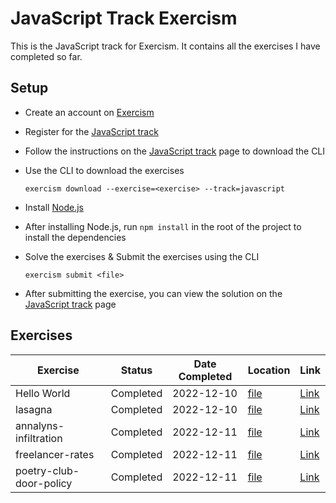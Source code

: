 # JavaScript Track Exercism

This is the JavaScript track for Exercism. It contains all the exercises I have completed so far.

## Setup

- Create an account on [Exercism](https://exercism.org/)
- Register for the [JavaScript track](https://exercism.org/tracks/javascript)
- Follow the instructions on the [JavaScript track](https://exercism.org/tracks/javascript) page to download the CLI
- Use the CLI to download the exercises

    `exercism download --exercise=<exercise> --track=javascript`
- Install [Node.js](https://nodejs.org/en/download/)
- After installing Node.js, run `npm install` in the root of the project to install the dependencies
- Solve the exercises & Submit the exercises using the CLI

    `exercism submit <file>`
- After submitting the exercise, you can view the solution on the [JavaScript track](https://exercism.org/tracks/javascript) page

## Exercises

| Exercise                | Status    | Date Completed | Location                                                   | Link                                                                             |
| ----------------------- | --------- | -------------- | ---------------------------------------------------------- | -------------------------------------------------------------------------------- |
| Hello World             | Completed | 2022-12-10     | [file](hello-world/hello-world.js)                         | [Link](https://exercism.org/tracks/javascript/exercises/hello-world)             |
| lasagna                 | Completed | 2022-12-10     | [file](lasagna/lasagna.js)                                 | [Link](https://exercism.org/tracks/javascript/exercises/lasagna)                 |
| annalyns-infiltration   | Completed | 2022-12-11     | [file](annalyns-infiltration/annalyns-infiltration.js)     | [Link](https://exercism.org/tracks/javascript/exercises/annalyns-infiltration)   |
| freelancer-rates        | Completed | 2022-12-11     | [file](freelancer-rates/freelancer-rates.js)               | [Link](https://exercism.org/tracks/javascript/exercises/freelancer-rates)        |
| poetry-club-door-policy | Completed | 2022-12-11     | [file](poetry-club-door-policy/door-policy.js) | [Link](https://exercism.org/tracks/javascript/exercises/poetry-club-door-policy) |
